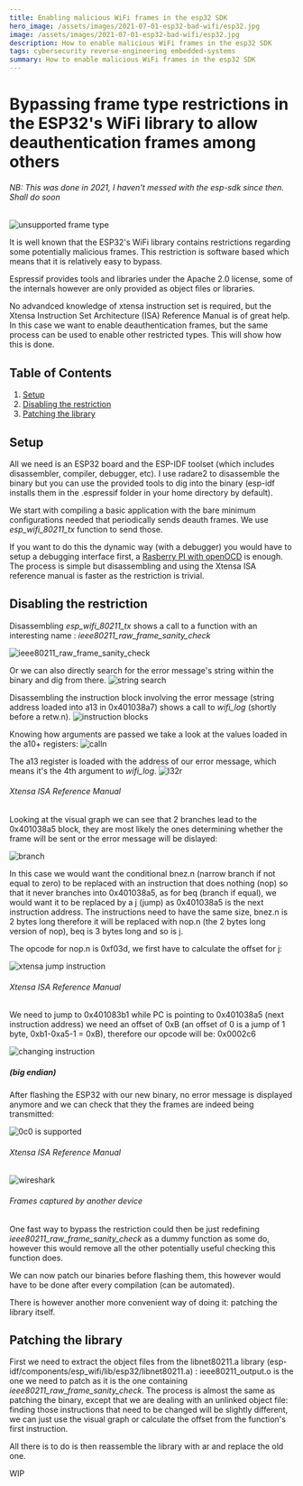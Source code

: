```yaml
---
title: Enabling malicious WiFi frames in the esp32 SDK
hero_image: /assets/images/2021-07-01-esp32-bad-wifi/esp32.jpg
image: /assets/images/2021-07-01-esp32-bad-wifi/esp32.jpg
description: How to enable malicious WiFi frames in the esp32 SDK
tags: cybersecurity reverse-engineering embedded-systems
summary: How to enable malicious WiFi frames in the esp32 SDK
---
```

# Bypassing frame type restrictions in the ESP32's WiFi library to allow deauthentication frames among others

###### NB: This was done in 2021, I haven't messed with the esp-sdk since then. Shall do soon
![unsupported frame type](/assets/images/2021-07-01-esp32-bad-wifi/unsupport_frame_type_c0.jpg)



It is well known that the ESP32's WiFi library contains restrictions regarding some potentially malicious frames.
This restriction is software based which means that it is relatively easy to bypass.

Espressif provides tools and libraries under the Apache 2.0 license, some of the internals however are only provided as object files or libraries.

No advandced knowledge of xtensa instruction set is required, but the Xtensa Instruction Set Architecture (ISA) Reference Manual is of great help.
In this case we want to enable deauthentication frames, but the same process can be used to enable other restricted types.
This will show how this is done.

## Table of Contents

1. [Setup](#setup)
2. [Disabling the restriction](#disabling-the-restriction)
3. [Patching the library](#patching-the-library)


## Setup

All we need is an ESP32 board and the ESP-IDF toolset (which includes disassembler, compiler, debugger, etc).
I use radare2 to disassemble the binary but you can use the provided tools to dig into the binary (esp-idf installs them in the .espressif folder in your home directory by default).

We start with compiling a basic application with the bare minimum configurations needed that periodically sends deauth frames.
We use *esp_wifi_80211_tx* function to send those.

If you want to do this the dynamic way (with a debugger) you would have to setup a debugging interface first, a [Rasberry PI with openOCD](https://github.com/espressif/openocd-esp32) is enough.
The process is simple but disassembling and using the Xtensa ISA reference manual is faster as the restriction is trivial.

## Disabling the restriction

Disassembling *esp_wifi_80211_tx* shows a call to a function with an interesting name : *ieee80211_raw_frame_sanity_check*

![ieee80211_raw_frame_sanity_check](/assets/images/2021-07-01-esp32-bad-wifi/ieee80211_raw_frame_sanity_check.jpg)



Or we can also directly search for the error message's string within the binary and dig from there.
![string search](/assets/images/2021-07-01-esp32-bad-wifi/string_search.jpg)



Disassembling the instruction block involving the error message (string address loaded into a13 in 0x401038a7) shows a call to *wifi_log* (shortly before a retw.n).
![instruction blocks](/assets/images/2021-07-01-esp32-bad-wifi/instruction_blk1.jpg)



Knowing how arguments are passed we take a look at the values loaded in the a10+ registers:
![calln](/assets/images/2021-07-01-esp32-bad-wifi/calln.jpg)



The a13 register is loaded with the address of our error message, which means it's the 4th argument to *wifi_log*.
![l32r](/assets/images/2021-07-01-esp32-bad-wifi/l32r.jpg)
###### *Xtensa ISA Reference Manual*


Looking at the visual graph we can see that 2 branches lead to the 0x401038a5 block, they are most likely the ones determining whether the frame will be sent or the error message will be dislayed:

![branch](/assets/images/2021-07-01-esp32-bad-wifi/branch.jpg)



In this case we would want the conditional bnez.n (narrow branch if not equal to zero) to be replaced with an instruction that does nothing (nop) so that it never branches into 0x401038a5, as for beq (branch if equal), we would want it to be replaced by a j (jump) as 0x401038a5 is the next instruction address.
The instructions need to have the same size, bnez.n is 2 bytes long therefore it will be replaced with nop.n (the 2 bytes long version of nop), beq is 3 bytes long and so is j.

The opcode for nop.n is 0xf03d, we first have to calculate the offset for j:

![xtensa jump instruction](/assets/images/2021-07-01-esp32-bad-wifi/xtensa_jump_instruction.jpg)
###### *Xtensa ISA Reference Manual*



We need to jump to 0x401083b1 while PC is pointing to 0x401038a5 (next instruction address) we need an offset of 0xB (an offset of 0 is a jump of 1 byte, 0xb1-0xa5-1 = 0xB), therefore our opcode will be: 0x0002c6

![changing instruction](/assets/images/2021-07-01-esp32-bad-wifi/changing_instruction.jpg)
##### *(big endian)*



After flashing the ESP32 with our new binary, no error message is displayed anymore and we can check that they the frames are indeed being transmitted:

![0c0 is supported](/assets/images/2021-07-01-esp32-bad-wifi/0c0_supported.jpg)
###### *Xtensa ISA Reference Manual*



![wireshark](/assets/images/2021-07-01-esp32-bad-wifi/wireshark.jpg)
###### *Frames captured by another device*



One fast way to bypass the restriction could then be just redefining *ieee80211_raw_frame_sanity_check* as a dummy function as some do, however this would remove all the other potentially useful checking this function does.

We can now patch our binaries before flashing them, this however would have to be done after every compilation (can be automated).

There is however another more convenient way of doing it: patching the library itself.

## Patching the library  

First we need to extract the object files from the libnet80211.a library (esp-idf/components/esp_wifi/lib/esp32/libnet80211.a) :
ieee80211_output.o is the one we need to patch as it is the one containing *ieee80211_raw_frame_sanity_check*.
The process is almost the same as patching the binary, except that we are dealing with an unlinked object file: finding those instructions that need to be changed will be slightly different, we can just use the visual graph or calculate the offset from the function's first instruction.

All there is to do is then reassemble the library with ar and replace the old one.

WIP
